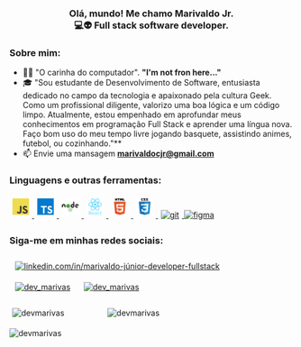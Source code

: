 
<h3 align="center">Olá, mundo! Me chamo Marivaldo Jr. <br> 💻👽 Full stack software developer.</h3>

<h3 align="left">Sobre mim:</h3>

- 👨‍💻 "O carinha do computador". **"I'm not fron here..."**
- 🎓 "Sou estudante de Desenvolvimento de Software, entusiasta dedicado no campo da tecnologia e apaixonado pela cultura Geek. Como um profissional diligente, valorizo uma boa lógica e um código limpo. Atualmente, estou empenhado em aprofundar meus conhecimentos em programação Full Stack e aprender uma língua nova. Faço bom uso do meu tempo livre jogando basquete, assistindo animes, futebol, ou cozinhando."**
- 📫 Envie uma mansagem **marivaldocjr@gmail.com**

<h3 align="left">Linguagens e outras ferramentas:</h3>
<p align="left"><a href="https://developer.mozilla.org/en-US/docs/Web/JavaScript" target="_blank" rel="noreferrer"> <img src="https://raw.githubusercontent.com/devicons/devicon/master/icons/javascript/javascript-original.svg" alt="javascript" width="30" height="30" vspace="5" hspace="5"/> </a><a href="https://www.typescriptlang.org/" target="_blank" rel="noreferrer"> <img src="https://raw.githubusercontent.com/devicons/devicon/master/icons/typescript/typescript-original.svg" alt="typescript" width="30" height="30" vspace="5" hspace="5"/> </a>
<a href="https://nodejs.org" target="_blank" rel="noreferrer"> <img src="https://raw.githubusercontent.com/devicons/devicon/master/icons/nodejs/nodejs-original-wordmark.svg" alt="nodejs" width="30" height="30" vspace="5" hspace="5"/> </a><a href="https://reactjs.org/" target="_blank" rel="noreferrer"> <img src="https://raw.githubusercontent.com/devicons/devicon/master/icons/react/react-original-wordmark.svg" alt="react" width="30" height="30" vspace="5" hspace="5"/> </a> <a href="https://www.w3.org/html/" target="_blank" rel="noreferrer"> <img src="https://raw.githubusercontent.com/devicons/devicon/master/icons/html5/html5-original-wordmark.svg" alt="html5" width="30" height="30" vspace="5" hspace="5"/> </a><a href="https://www.w3schools.com/css/" target="_blank" rel="noreferrer"> <img src="https://raw.githubusercontent.com/devicons/devicon/master/icons/css3/css3-original-wordmark.svg" alt="css3" width="30" height="30" vspace="5" hspace="5"/> </a><a href="https://git-scm.com/" target="_blank" rel="noreferrer"> <img src="https://www.vectorlogo.zone/logos/git-scm/git-scm-icon.svg" alt="git" width="30" height="30" vspace="5" hspace="5"/> </a><a href="https://www.figma.com/" target="_blank" rel="noreferrer"> <img
src="https://www.vectorlogo.zone/logos/figma/figma-icon.svg" alt="figma" width="30" height="30"/> </a> </p>

<h3 align="left">Siga-me em minhas redes sociais:</h3>
<p align="left">
<a href="https://linkedin.com/in/linkedin.com/in/marivaldo-júnior-developer-fullstack" target="blank"><img align="center" src="https://raw.githubusercontent.com/rahuldkjain/github-profile-readme-generator/master/src/images/icons/Social/linked-in-alt.svg" alt="linkedin.com/in/marivaldo-júnior-developer-fullstack" height="30" width="30" vspace="10" hspace="10"/></a>
<a href="https://instagram.com/dev_marivas" target="blank"><img align="center" src="https://raw.githubusercontent.com/rahuldkjain/github-profile-readme-generator/master/src/images/icons/Social/instagram.svg" alt="dev_marivas" height="30" width="30" vspace="10" hspace="10"/></a>
<a href="https://twitter.com/dev_marivas" target="blank"><img align="center" src="https://raw.githubusercontent.com/rahuldkjain/github-profile-readme-generator/master/src/images/icons/Social/twitter.svg" alt="dev_marivas" height="30" width="30" vspace="10" hspace="10"/></a>
</p>


<p>&nbsp;
<img align="center" src="https://github-readme-streak-stats.herokuapp.com/?user=devmarivas&" alt="devmarivas" width="30%" height="30%" vspace="5" hspace="5" />
<img align="left" src="https://github-readme-stats.vercel.app/api/top-langs?username=devmarivas&show_icons=true&locale=en&layout=compact" alt="devmarivas" width="30%" height="30%" vspace="5" hspace="5" />
</p>



<p align="left"> <img src="https://komarev.com/ghpvc/?username=devmarivas&label=Profile%20views&color=0e75b6&style=flat" alt="devmarivas" /> </p>

